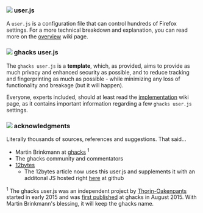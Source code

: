 ### ![](https://github.com/ghacksuserjs/ghacks-user.js/blob/master/wikipiki/bullet01.png) user.js
A `user.js` is a configuration file that can control hundreds of Firefox settings. For a more technical breakdown and explanation, you can read more on the [overview](https://github.com/ghacksuserjs/ghacks-user.js/wiki/1.1-Overview) wiki page.

### ![](https://github.com/ghacksuserjs/ghacks-user.js/blob/master/wikipiki/bullet01.png) ghacks user.js
The `ghacks user.js` is a **template**, which, as provided, aims to provide as much privacy and enhanced security as possible, and to reduce tracking and fingerprinting as much as possible - while minimizing any loss of functionality and breakage (but it will happen).

Everyone, experts included, should at least read the [implementation](https://github.com/ghacksuserjs/ghacks-user.js/wiki/1.3-Implementation) wiki page, as it contains important information regarding a few `ghacks user.js` settings.

### ![](https://github.com/ghacksuserjs/ghacks-user.js/blob/master/wikipiki/bullet01.png) acknowledgments
Literally thousands of sources, references and suggestions. That said...

* Martin Brinkmann at [ghacks](https://www.ghacks.net/) <sup>1</sup>
* The ghacks community and commentators
* [12bytes](http://12bytes.org/tech/firefoxgecko-configuration-guide-for-privacy-and-performance-buffs)
   * The 12bytes article now uses this user.js and supplements it with an additonal JS hosted right [here](https://github.com/atomGit/Firefox-user.js) at github

<sup>1</sup> The ghacks user.js was an independent project by [Thorin-Oakenpants](https://github.com/Thorin-Oakenpants) started in early 2015 and was [first published](https://www.ghacks.net/2015/08/18/a-comprehensive-list-of-firefox-privacy-and-security-settings/) at ghacks in August 2015. With Martin Brinkmann's blessing, it will keep the ghacks name.
